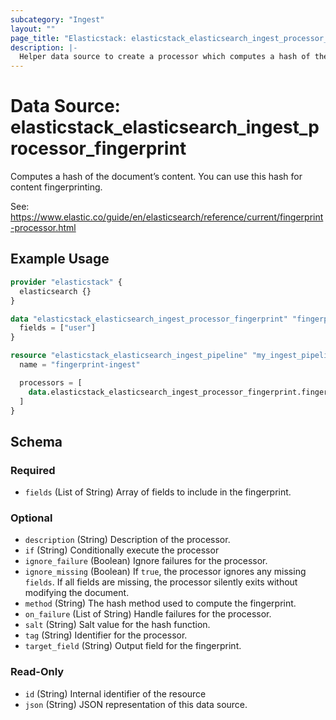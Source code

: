```yaml
---
subcategory: "Ingest"
layout: ""
page_title: "Elasticstack: elasticstack_elasticsearch_ingest_processor_fingerprint Data Source"
description: |-
  Helper data source to create a processor which computes a hash of the document’s content.
---
```


# Data Source: elasticstack_elasticsearch_ingest_processor_fingerprint

Computes a hash of the document’s content. You can use this hash for content fingerprinting.

See: https://www.elastic.co/guide/en/elasticsearch/reference/current/fingerprint-processor.html

## Example Usage

```terraform
provider "elasticstack" {
  elasticsearch {}
}

data "elasticstack_elasticsearch_ingest_processor_fingerprint" "fingerprint" {
  fields = ["user"]
}

resource "elasticstack_elasticsearch_ingest_pipeline" "my_ingest_pipeline" {
  name = "fingerprint-ingest"

  processors = [
    data.elasticstack_elasticsearch_ingest_processor_fingerprint.fingerprint.json
  ]
}
```

<!-- schema generated by tfplugindocs -->
## Schema

### Required

- `fields` (List of String) Array of fields to include in the fingerprint.

### Optional

- `description` (String) Description of the processor.
- `if` (String) Conditionally execute the processor
- `ignore_failure` (Boolean) Ignore failures for the processor.
- `ignore_missing` (Boolean) If `true`, the processor ignores any missing `fields`. If all fields are missing, the processor silently exits without modifying the document.
- `method` (String) The hash method used to compute the fingerprint.
- `on_failure` (List of String) Handle failures for the processor.
- `salt` (String) Salt value for the hash function.
- `tag` (String) Identifier for the processor.
- `target_field` (String) Output field for the fingerprint.

### Read-Only

- `id` (String) Internal identifier of the resource
- `json` (String) JSON representation of this data source.
